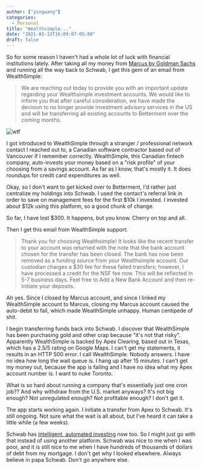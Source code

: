 ```yaml
---
author: ["yingwang"]
categories:
  - Personal
title: "Wealthsimple..."
date: "2021-03-13T16:09:07-05:00"
draft: false
---
```


So for some reason I haven't had a whole lot of luck with financial institutions
lately. After taking all my money from [Marcus by Goldman
Sachs](/posts/2021/02/24/marcus_update/) and running all the way back to Schwab,
I get this gem of an email from WealthSimple:

> We are reaching out today to provide you with an important update regarding
> your Wealthsimple investment accounts. We would like to inform you that after
> careful consideration, we have made the decision to no longer provide
> investment advisory services in the US and will be transferring all existing
> accounts to Betterment over the coming months.

![wtf](/img/posts/2021/03/13/wtf.gif)

I got introduced to WealthSimple through a stranger / professional network
contact I reached out to, a Canadian software contractor based out of Vancouver
if I remember correctly. WealthSimple, this Canadian fintech company,
auto-invests your money based on a "risk profile" of your choosing from a
savings account. As far as I know, that's mostly it. It does roundups for credit
card expenditures as well.

Okay, so I don't want to get kicked over to Betterment, I'd rather just
centralize my holdings into Schwab. I used the contact's referral link in order
to save on management fees for the first $10k I invested. I invested about $12k
using this platform, so a good chunk of change.

So far, I have lost $300. It happens, but you know. Cherry on top and all.

Then I get this email from WealthSimple support:

> Thank you for choosing Wealthsimple! It looks like the recent transfer to your
> account was returned with the note that the bank account chosen for the
> transfer has been closed. The bank has now been removed as a funding source
> from your Wealthsimple account. Our custodian charges a $30 fee for these
> failed transfers; however, I have processed a credit for the NSF fee now. This
> will be reflected in 5-7 business days. Feel free to Add a New Bank Account
> and then re-initiate your deposits.

Ah yes. Since I closed by Marcus account, and since I linked my WealthSimple
account to Marcus, closing my Marcus account caused the auto-debit to fail,
which made WealthSimple unhappy. Human centipede of shit.

I begin transferring funds back into Schwab. I discover that WealthSimple has
been purchasing gold and other crap because "it's not that risky". Apparently
WealthSimple is backed by Apex Clearing, based out in Texas, which has a 2.5/5
rating on Google Maps. I can't get my statements, it results in an HTTP 500
error. I call WealthSimple. Nobody answers. I have no idea how long the wait
queue is. I hang up after 15 minutes. I can't get my money out, because the app
is failing and I have no idea what my Apex account number is. I want to nuke
Toronto.

What is so hard about running a company that's essentially just one cron job??
And why withdraw from the U.S. market anyways? It's not big enough? Not
unregulated enough? Not profitable enough? I don't get it.

The app starts working again. I initiate a transfer from Apex to Schwab. It's
still ongoing. Not sure what the wait is all about, but I've heard it can take a
little while (a few weeks).

Schwab has [intelligent, automated
investing](https://www.schwab.com/invest-with-us/automated-investing) now too.
So I might just go with that instead of using another platform. Schwab was nice
to me when I was poor, and it is still nice to me when I have hundreds of
thousands of dollars of debt from my mortgage. I don't get why I looked
elsewhere. Always believe in papa Schwab. Don't go anywhere else.
